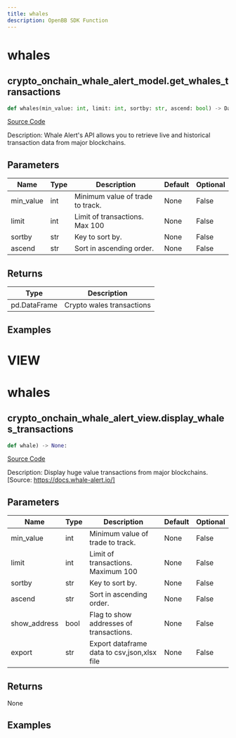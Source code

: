 ```yaml
---
title: whales
description: OpenBB SDK Function
---
```

# whales

## crypto_onchain_whale_alert_model.get_whales_transactions

```python
def whales(min_value: int, limit: int, sortby: str, ascend: bool) -> DataFrame:
```
[Source Code](https://github.com/OpenBB-finance/OpenBBTerminal/tree/main/openbb_terminal/cryptocurrency/onchain/whale_alert_model.py#L85)

Description: Whale Alert's API allows you to retrieve live and historical transaction data from major blockchains.

## Parameters

| Name | Type | Description | Default | Optional |
| ---- | ---- | ----------- | ------- | -------- |
| min_value | int | Minimum value of trade to track. | None | False |
| limit | int | Limit of transactions. Max 100 | None | False |
| sortby | str | Key to sort by. | None | False |
| ascend | str | Sort in ascending order. | None | False |

## Returns

| Type | Description |
| ---- | ----------- |
| pd.DataFrame | Crypto wales transactions |

## Examples




# VIEW

# whales

## crypto_onchain_whale_alert_view.display_whales_transactions

```python
def whale) -> None:
```
[Source Code](https://github.com/OpenBB-finance/OpenBBTerminal/tree/main/openbb_terminal/decorators.py#L20)

Description: Display huge value transactions from major blockchains. [Source: https://docs.whale-alert.io/]

## Parameters

| Name | Type | Description | Default | Optional |
| ---- | ---- | ----------- | ------- | -------- |
| min_value | int | Minimum value of trade to track. | None | False |
| limit | int | Limit of transactions. Maximum 100 | None | False |
| sortby | str | Key to sort by. | None | False |
| ascend | str | Sort in ascending order. | None | False |
| show_address | bool | Flag to show addresses of transactions. | None | False |
| export | str | Export dataframe data to csv,json,xlsx file | None | False |

## Returns

None

## Examples

